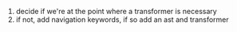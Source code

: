 1. decide if we're at the point where a transformer is necessary
2. if not, add navigation keywords, if so add an ast and transformer